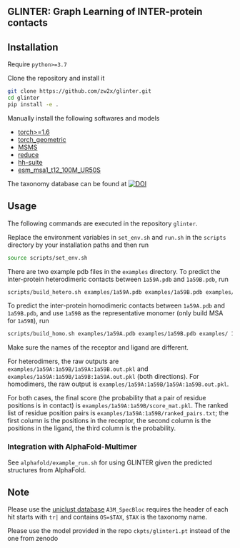 ## GLINTER: Graph Learning of INTER-protein contacts

## Installation
Require `python>=3.7`

Clone the repository and install it
```bash
git clone https://github.com/zw2x/glinter.git
cd glinter
pip install -e .
```

Manually install the following softwares and models
* [torch>=1.6](https://pytorch.org/)
* [torch_geometric](https://github.com/rusty1s/pytorch_geometric)
* [MSMS](http://mgltools.scripps.edu/packages/MSMS/)
* [reduce](http://kinemage.biochem.duke.edu/software/reduce.php)
* [hh-suite](https://github.com/soedinglab/hh-suite)
* [esm_msa1_t12_100M_UR50S](https://dl.fbaipublicfiles.com/fair-esm/models/esm_msa1_t12_100M_UR50S.pt)

The taxonomy database can be found at 
[![DOI](https://zenodo.org/badge/DOI/10.5281/zenodo.5172929.svg)](https://doi.org/10.5281/zenodo.5172929)

## Usage
The following commands are executed in the repository `glinter`.

Replace the environment variables in `set_env.sh` and `run.sh` in the `scripts` directory 
by your installation paths and then run
```bash
source scripts/set_env.sh
```

There are two example pdb files in the `examples` directory. 
To predict the inter-protein heterodimeric contacts between `1a59A.pdb` and `1a59B.pdb`, run
```bash
scripts/build_hetero.sh examples/1a59A.pdb examples/1a59B.pdb examples/
```
To predict the inter-protein homodimeric contacts between `1a59A.pdb` and `1a59B.pdb`, 
and use `1a59B` as the representative monomer (only build MSA for `1a59B`), run
```bash
scripts/build_homo.sh examples/1a59A.pdb examples/1a59B.pdb examples/ 1a59B
```
Make sure the names of the receptor and ligand are different.

For heterodimers, the raw outputs are `examples/1a59A:1a59B/1a59A:1a59B.out.pkl` and 
`examples/1a59A:1a59B/1a59B:1a59A.out.pkl` (both directions). 
For homodimers, the raw output is `examples/1a59A:1a59B/1a59A:1a59B.out.pkl`.

For both cases, the final score (the probability that a pair of residue positions is in contact)
is `examples/1a59A:1a59B/score_mat.pkl`. 
The ranked list of residue position pairs is `examples/1a59A:1a59B/ranked_pairs.txt`; 
the first column is the positions in the receptor,
the second column is the positions in the ligand,
the third column is the probability.

### Integration with AlphaFold-Multimer
See `alphafold/example_run.sh` for using GLINTER given the predicted structures
from AlphaFold.

## Note
Please use the [uniclust database](http://wwwuser.gwdg.de/~compbiol/uniclust/2016_09/)
`A3M_SpecBloc` requires the header of each hit starts with `tr|` and contains `OS=$TAX`, 
`$TAX` is the taxonomy name.

Please use the model provided in the repo `ckpts/glinter1.pt` instead of the one from zenodo
